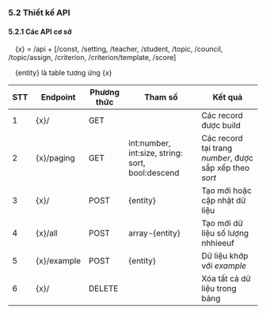 ### **5.2 Thiết kế API**

#### 5.2.1 Các API cơ sở

&emsp;{x} = /api + [/const, /setting, /teacher, /student, /topic, /council, /topic/assign, /criterion, /criterion/template, /score]

&emsp;{entity} là table tương ứng {x}

| STT | Endpoint    | Phương thức | Tham số                                          | Kết quả                                                 |
| --- | ----------- | ----------- | ------------------------------------------------ | ------------------------------------------------------- |
| 1   | {x}/        | GET         |                                                  | Các record được build                                   |
| 2   | {x}/paging  | GET         | int:number, int:size, string: sort, bool:descend | Các record tại trang _number_, được sắp xếp theo _sort_ |
| 3   | {x}/        | POST        | {entity}                                         | Tạo mới hoặc cập nhật dữ liệu                           |
| 4   | {x}/all     | POST        | array-{entity}                                   | Tạo mới dữ liệu số lượng nhhieeuf                       |
| 5   | {x}/example | POST        | {entity}                                         | Dữ liệu khớp với _example_                              |
| 6   | {x}/        | DELETE      |                                                  | Xóa tất cả dữ liệu trong bảng                           |
